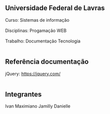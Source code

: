 ## Universidade Federal de Lavras
Curso: Sistemas de informação <br><br>
Disciplinas: Progamação WEB <br><br>
Trabalho: Documentação Tecnologia <br><br>

## Referência documentação
jQuery: https://jquery.com/ <br><br>

## Integrantes
Ivan Maximiano
Jamilly Danielle
